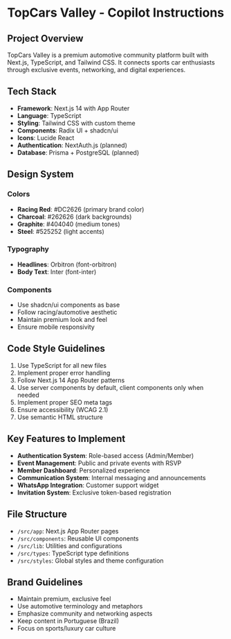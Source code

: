 # TopCars Valley - Copilot Instructions

<!-- Use this file to provide workspace-specific custom instructions to Copilot. For more details, visit https://code.visualstudio.com/docs/copilot/copilot-customization#_use-a-githubcopilotinstructionsmd-file -->

## Project Overview
TopCars Valley is a premium automotive community platform built with Next.js, TypeScript, and Tailwind CSS. It connects sports car enthusiasts through exclusive events, networking, and digital experiences.

## Tech Stack
- **Framework**: Next.js 14 with App Router
- **Language**: TypeScript
- **Styling**: Tailwind CSS with custom theme
- **Components**: Radix UI + shadcn/ui
- **Icons**: Lucide React
- **Authentication**: NextAuth.js (planned)
- **Database**: Prisma + PostgreSQL (planned)

## Design System
### Colors
- **Racing Red**: #DC2626 (primary brand color)
- **Charcoal**: #262626 (dark backgrounds)
- **Graphite**: #404040 (medium tones)
- **Steel**: #525252 (light accents)

### Typography
- **Headlines**: Orbitron (font-orbitron)
- **Body Text**: Inter (font-inter)

### Components
- Use shadcn/ui components as base
- Follow racing/automotive aesthetic
- Maintain premium look and feel
- Ensure mobile responsivity

## Code Style Guidelines
1. Use TypeScript for all new files
2. Implement proper error handling
3. Follow Next.js 14 App Router patterns
4. Use server components by default, client components only when needed
5. Implement proper SEO meta tags
6. Ensure accessibility (WCAG 2.1)
7. Use semantic HTML structure

## Key Features to Implement
- **Authentication System**: Role-based access (Admin/Member)
- **Event Management**: Public and private events with RSVP
- **Member Dashboard**: Personalized experience
- **Communication System**: Internal messaging and announcements
- **WhatsApp Integration**: Customer support widget
- **Invitation System**: Exclusive token-based registration

## File Structure
- `/src/app`: Next.js App Router pages
- `/src/components`: Reusable UI components
- `/src/lib`: Utilities and configurations
- `/src/types`: TypeScript type definitions
- `/src/styles`: Global styles and theme configuration

## Brand Guidelines
- Maintain premium, exclusive feel
- Use automotive terminology and metaphors
- Emphasize community and networking aspects
- Keep content in Portuguese (Brazil)
- Focus on sports/luxury car culture
